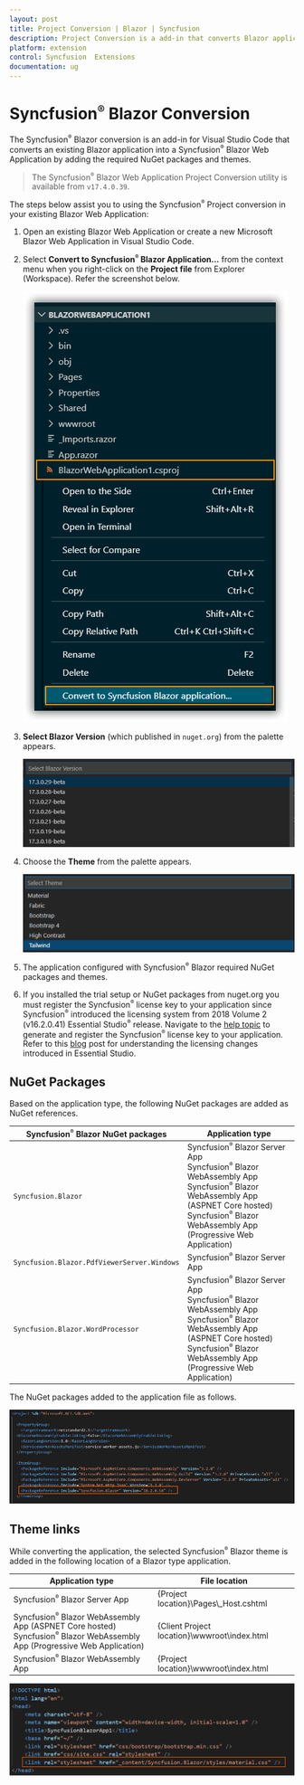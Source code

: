 ```yaml
---
layout: post
title: Project Conversion | Blazor | Syncfusion
description: Project Conversion is a add-in that converts Blazor application into a Syncfusion  Blazor application by adding required Syncfusion  components
platform: extension
control: Syncfusion  Extensions
documentation: ug
---
```


# Syncfusion<sup style="font-size:70%">&reg;</sup>  Blazor Conversion

The Syncfusion<sup style="font-size:70%">&reg;</sup>  Blazor conversion is an add-in for Visual Studio Code that converts an existing Blazor application into a Syncfusion<sup style="font-size:70%">&reg;</sup>  Blazor Web Application by adding the required NuGet packages and themes.

   > The Syncfusion<sup style="font-size:70%">&reg;</sup>  Blazor Web Application Project Conversion utility is available from `v17.4.0.39`.

The steps below assist you to using the Syncfusion<sup style="font-size:70%">&reg;</sup>  Project conversion in your existing Blazor Web Application:

1. Open an existing Blazor Web Application or create a new Microsoft Blazor Web Application in Visual Studio Code.

2. Select **Convert to Syncfusion<sup style="font-size:70%">&reg;</sup>  Blazor Application...** from the context menu when you right-click on the **Project file** from Explorer (Workspace). Refer the screenshot below.

    ![Conversion Add-in](images/Conversion.PNG)

3. **Select Blazor Version** (which published in `nuget.org`) from the palette appears.

    ![Select Blazor Version](images/VersionSelection.PNG)

4. Choose the **Theme** from the palette appears.

    ![Select Themes](images/ChooseThemes.PNG)

5. The application configured with Syncfusion<sup style="font-size:70%">&reg;</sup>  Blazor required NuGet packages and themes.

6. If you installed the trial setup or NuGet packages from nuget.org you must register the Syncfusion<sup style="font-size:70%">&reg;</sup>  license key to your application since Syncfusion<sup style="font-size:70%">&reg;</sup>  introduced the licensing system from 2018 Volume 2 (v16.2.0.41) Essential Studio<sup style="font-size:70%">&reg;</sup>  release. Navigate to the [help topic](https://help.syncfusion.com/common/essential-studio/licensing/overview#how-to-generate-syncfusion-license-key) to generate and register the Syncfusion<sup style="font-size:70%">&reg;</sup>  license key to your application. Refer to this [blog](https://www.syncfusion.com/blogs/post/whats-new-in-2018-volume-2.aspx) post for understanding the licensing changes introduced in Essential Studio.

## NuGet Packages

Based on the application type, the following NuGet packages are added as NuGet references.

| Syncfusion<sup style="font-size:70%">&reg;</sup>  Blazor NuGet packages  | Application type  |
|---|---|
| `Syncfusion.Blazor`  | Syncfusion<sup style="font-size:70%">&reg;</sup>  Blazor Server App <br/> Syncfusion<sup style="font-size:70%">&reg;</sup>  Blazor WebAssembly App <br/> Syncfusion<sup style="font-size:70%">&reg;</sup>  Blazor WebAssembly App (ASPNET Core hosted) <br/> Syncfusion<sup style="font-size:70%">&reg;</sup>  Blazor WebAssembly App (Progressive Web Application)|
| `Syncfusion.Blazor.PdfViewerServer.Windows`  | Syncfusion<sup style="font-size:70%">&reg;</sup>  Blazor Server App  |
| `Syncfusion.Blazor.WordProcessor`  | Syncfusion<sup style="font-size:70%">&reg;</sup>  Blazor Server App <br/> Syncfusion<sup style="font-size:70%">&reg;</sup>  Blazor WebAssembly App <br/> Syncfusion<sup style="font-size:70%">&reg;</sup>  Blazor WebAssembly App (ASPNET Core hosted) <br/> Syncfusion<sup style="font-size:70%">&reg;</sup>  Blazor WebAssembly App (Progressive Web Application)|

The NuGet packages added to the application file as follows.

![NuGetPackage](images/NuGetPackage.png)

## Theme links

While converting the application, the selected Syncfusion<sup style="font-size:70%">&reg;</sup>  Blazor theme is added in the following location of a Blazor type application.

| Application type  | File location  |
|---|---|
| Syncfusion<sup style="font-size:70%">&reg;</sup>  Blazor Server App | {Project location}\Pages\\_Host.cshtml |
| Syncfusion<sup style="font-size:70%">&reg;</sup>  Blazor WebAssembly App (ASPNET Core hosted) <br/> Syncfusion<sup style="font-size:70%">&reg;</sup>  Blazor WebAssembly App (Progressive Web Application)| {Client Project location}\wwwroot\index.html  |
| Syncfusion<sup style="font-size:70%">&reg;</sup>  Blazor WebAssembly App  | {Project location}\wwwroot\index.html|

![CDNLink](images/CDNLink.png)